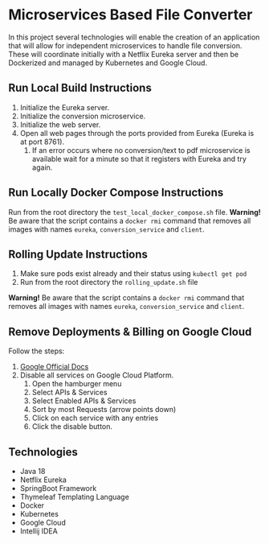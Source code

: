 # Microservices Based File Converter
In this project several technologies will enable the creation of an application that will allow for independent microservices to handle file conversion. These will coordinate initially with a Netflix Eureka server and then be Dockerized and managed by Kubernetes and Google Cloud.

## Run Local Build Instructions
1. Initialize the Eureka server.
2. Initialize the conversion microservice.
3. Initialize the web server. 
4. Open all web pages through the ports provided from Eureka (Eureka is at port 8761).
   1. If an error occurs where no conversion/text to pdf microservice is available wait for a minute so that it registers with Eureka and try again.

## Run Locally Docker Compose Instructions
Run from the root directory the `test_local_docker_compose.sh` file.
**Warning!**
Be aware that the script contains a `docker rmi` command that removes all images with names `eureka`, `conversion_service` and `client`.

## Rolling Update Instructions
1. Make sure pods exist already and their status using `kubectl get pod`
2. Run from the root directory the `rolling_update.sh` file

**Warning!**
Be aware that the script contains a `docker rmi` command that removes all images with names `eureka`, `conversion_service` and `client`.

## Remove Deployments & Billing on Google Cloud
Follow the steps:
   1. [Google Official Docs](https://cloud.google.com/appengine/docs/standard/python3/building-app/cleaning-up)
   2. Disable all services on Google Cloud Platform.
      1. Open the hamburger menu
      2. Select APIs & Services
      3. Select Enabled APIs & Services
      4. Sort by most Requests (arrow points down)
      5. Click on each service with any entries
      6. Click the disable button.
## Technologies
- Java 18
- Netflix Eureka
- SpringBoot Framework
- Thymeleaf Templating Language
- Docker
- Kubernetes
- Google Cloud
- Intellij IDEA